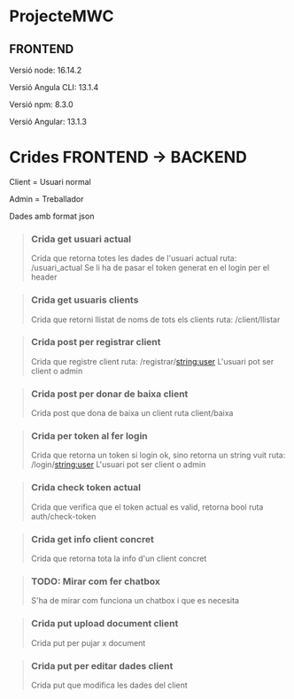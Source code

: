 # ProjecteMWC

## FRONTEND

Versió node: 16.14.2

Versió Angula CLI: 13.1.4

Versió npm: 8.3.0

Versió Angular: 13.1.3

# Crides FRONTEND -> BACKEND

Client = Usuari normal

Admin = Treballador

Dades amb format json



> ### Crida get usuari actual
> Crida que retorna totes les dades de l'usuari actual
ruta: /usuari_actual
Se li ha de pasar el token generat en el login per el header

> ### Crida get usuaris clients
> Crida que retorni llistat de noms de tots els clients
ruta: /client/llistar

> ### Crida post per registrar client
> Crida que registre client
ruta: /registrar/<string:user>
L'usuari pot ser client o admin

> ### Crida post per donar de baixa client
> Crida post que dona de baixa un client
ruta client/baixa

> ### Crida per token al fer login
> Crida que retorna un token si login ok, sino retorna un string vuit
ruta: /login/<string:user>
L'usuari pot ser client o admin

> ### Crida check token actual
> Crida que verifica que el token actual es valid, retorna bool
ruta auth/check-token

> ### Crida get info client concret
> Crida que retorna tota la info d'un client concret


> ### TODO: Mirar com fer chatbox
> S'ha de mirar com funciona un chatbox i que es necesita


> ### Crida put upload document client
> Crida put per pujar x document


> ### Crida put per editar dades client
> Crida put que modifica les dades del client
